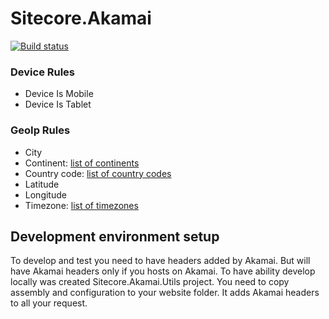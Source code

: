 # Sitecore.Akamai

[![Build status](https://ci.appveyor.com/api/projects/status/1c9cpp38yavc6c51?svg=true)](https://ci.appveyor.com/project/Antonytm/sitecore-akamai)




### Device Rules
* Device Is Mobile
* Device Is Tablet

### GeoIp Rules
* City
* Continent: [list of continents](docs/continentCodes.csv)
* Country code: [list of country codes](docs/cc2continent.csv)
* Latitude
* Longitude
* Timezone: [list of timezones](docs/timezone.md)

## Development environment setup

To develop and test you need to have headers added by Akamai. But will have Akamai headers only if you hosts on Akamai.
To have ability develop locally was created Sitecore.Akamai.Utils project. You need to copy assembly and configuration to your website folder. It adds Akamai headers to all your request.

